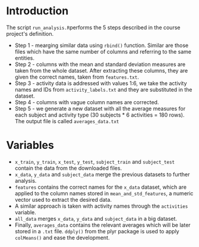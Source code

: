 # Introduction

The script `run_analysis.R`performs the 5 steps described in the course project's definition.

* Step 1 - mearging  similar data using `rbind()` function. Similar are those files which have the same number of columns and referring to the same entities.
* Step 2 -  columns with the mean and standard deviation measures are taken from the whole dataset. After extracting these columns, they are given the correct names, taken from `features.txt`.
* Step 3 - activity data is addressed with values 1:6, we take the activity names and IDs from `activity_labels.txt` and they are substituted in the dataset.
* Step 4 - columns with vague column names are corrected.
* Step 5 - we generate a new dataset with all the average measures for each subject and activity type (30 subjects * 6 activities = 180 rows). The output file is called `averages_data.txt`
# Variables

* `x_train`, `y_train`, `x_test`, `y_test`, `subject_train` and `subject_test` contain the data from the downloaded files.
* `x_data`, `y_data` and `subject_data` merge the previous datasets to further analysis.
* `features` contains the correct names for the `x_data` dataset, which are applied to the column names stored in `mean_and_std_features`, a numeric vector used to extract the desired data.
* A similar approach is taken with activity names through the `activities` variable.
* `all_data` merges `x_data`, `y_data` and `subject_data` in a big dataset.
* Finally, `averages_data` contains the relevant averages which will be later stored in a `.txt` file. `ddply()` from the plyr package is used to apply `colMeans()` and ease the development.
